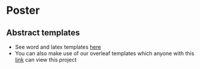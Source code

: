 # Poster

## Abstract templates
* See word and latex templates [here](templates)
* You can also make use of our overleaf templates which anyone with this [link](https://www.overleaf.com/read/tdshfrwxmggz#33669e) can view this project

